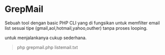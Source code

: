 # GrepMail


Sebuah tool dengan basic PHP CLI yang di fungsikan untuk memfilter email list sesuai tipe (gmail,aol,hotmail,yahoo,outher)
tanpa proses looping.

untuk menjalankanya cukup sederhana.

> php grepmail.php listemail.txt
